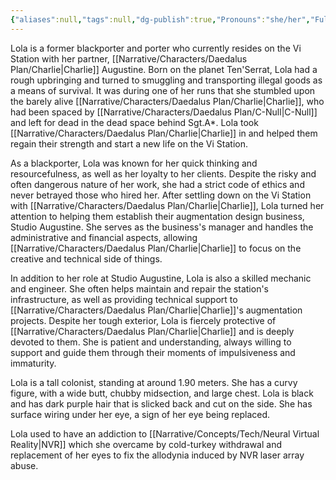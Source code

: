 ```yaml
---
{"aliases":null,"tags":null,"dg-publish":true,"Pronouns":"she/her","Full Name":"Dolorys","Role":"Chorus","Species":"Navarean","Gender":"Cis Woman","permalink":"/narrative/characters/daedalus-plan/lola/","dgPassFrontmatter":true}
---
```


Lola is a former blackporter and porter who currently resides on the Vi Station with her partner, [[Narrative/Characters/Daedalus Plan/Charlie\|Charlie]] Augustine. Born on the planet Ten'Serrat, Lola had a rough upbringing and turned to smuggling and transporting illegal goods as a means of survival. It was during one of her runs that she stumbled upon the barely alive [[Narrative/Characters/Daedalus Plan/Charlie\|Charlie]], who had been spaced by [[Narrative/Characters/Daedalus Plan/C-Null\|C-Null]] and left for dead in the dead space behind Sgt.A*. Lola took [[Narrative/Characters/Daedalus Plan/Charlie\|Charlie]] in and helped them regain their strength and start a new life on the Vi Station.

As a blackporter, Lola was known for her quick thinking and resourcefulness, as well as her loyalty to her clients. Despite the risky and often dangerous nature of her work, she had a strict code of ethics and never betrayed those who hired her. After settling down on the Vi Station with [[Narrative/Characters/Daedalus Plan/Charlie\|Charlie]], Lola turned her attention to helping them establish their augmentation design business, Studio Augustine. She serves as the business's manager and handles the administrative and financial aspects, allowing [[Narrative/Characters/Daedalus Plan/Charlie\|Charlie]] to focus on the creative and technical side of things.

In addition to her role at Studio Augustine, Lola is also a skilled mechanic and engineer. She often helps maintain and repair the station's infrastructure, as well as providing technical support to [[Narrative/Characters/Daedalus Plan/Charlie\|Charlie]]'s augmentation projects. Despite her tough exterior, Lola is fiercely protective of [[Narrative/Characters/Daedalus Plan/Charlie\|Charlie]] and is deeply devoted to them. She is patient and understanding, always willing to support and guide them through their moments of impulsiveness and immaturity.

Lola is a tall colonist, standing at around 1.90 meters. She has a curvy figure, with a wide butt, chubby midsection, and large chest. Lola is black and has dark purple hair that is slicked back and cut on the side. She has surface wiring under her eye, a sign of her eye being replaced.

Lola used to have an addiction to [[Narrative/Concepts/Tech/Neural Virtual Reality\|NVR]] which she overcame by cold-turkey withdrawal and replacement of her eyes to fix the allodynia induced by NVR laser array abuse.